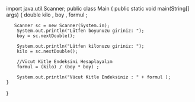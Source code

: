import java.util.Scanner;
public class Main {
    public static void main(String[] args) {
       double kilo , boy , formul ;

       Scanner sc = new Scanner(System.in);
        System.out.println("Lütfen boyunuzu giriniz: ");
        boy = sc.nextDouble();

        System.out.println("Lütfen kilonuzu giriniz: ");
        kilo = sc.nextDouble();

        //Vücut Kitle Endeksini Hesaplayalım
        formul = (kilo) / (boy * boy) ;

        System.out.println("Vücut Kitle Endeksiniz : " + formul );
    }
}
